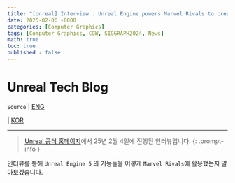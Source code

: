 ```yaml
---
title: "[Unreal] Interview : Unreal Engine powers Marvel Rivals to create a new multiverse of Marvel Heroes"
date: 2025-02-06 +0000
categories: [Computer Graphics]
tags: [Computer Graphics, CGW, SIGGRAPH2024, News]
math: true
toc: true
published : false
---
```


# Unreal Tech Blog

`Source` 
| [ENG](https://www.unrealengine.com/en-US/tech-blog/game-engines-and-shader-stuttering-unreal-engines-solution-to-the-problem)

| [KOR](https://www.unrealengine.com/ko/developer-interviews/unreal-engine-powers-marvel-rivals-to-create-a-new-multiverse-of-marvel-heroes)

---

> [Unreal 공식 홈페이지](https://www.unrealengine.com/en-US)에서 25년 2월 4일에 진행된 인터뷰입니다.
{: .prompt-info }

인터뷰를 통해 `Unreal Engine 5` 의 기능들을 어떻게 `Marvel Rivals`에 활용했는지 알아보겠습니다.









